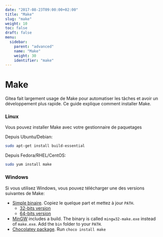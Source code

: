 ```yaml
---
date: "2017-08-23T09:00:00+02:00"
title: "Make"
slug: "make"
weight: 10
toc: false
draft: false
menu:
  sidebar:
    parent: "advanced"
    name: "Make"
    weight: 30
    identifier: "make"
---
```


# Make

Gitea fait largement usage de Make pour automatiser les tâches et avoir un développement plus rapide. Ce guide explique comment installer Make.

### Linux

Vous pouvez installer Make avec votre gestionnaire de paquetages

Depuis Ubuntu/Debian:

```bash
sudo apt-get install build-essential
```

Depuis Fedora/RHEL/CentOS:

```bash
sudo yum install make
```

### Windows

Si vous utilisez Windows, vous pouvez télécharger une des versions suivantes de Make:

- [Simple binaire](http://www.equation.com/servlet/equation.cmd?fa=make). Copiez le quelque part et mettez à jour `PATH`.
  - [32-bits version](ftp://ftp.equation.com/make/32/make.exe)
  - [64-bits version](ftp://ftp.equation.com/make/64/make.exe)
- [MinGW](http://www.mingw.org/) includes a build. The binary is called `mingw32-make.exe` instead of `make.exe`. Add the `bin` folder to your `PATH`.
- [Chocolatey package](https://chocolatey.org/packages/make). Run `choco install make`
